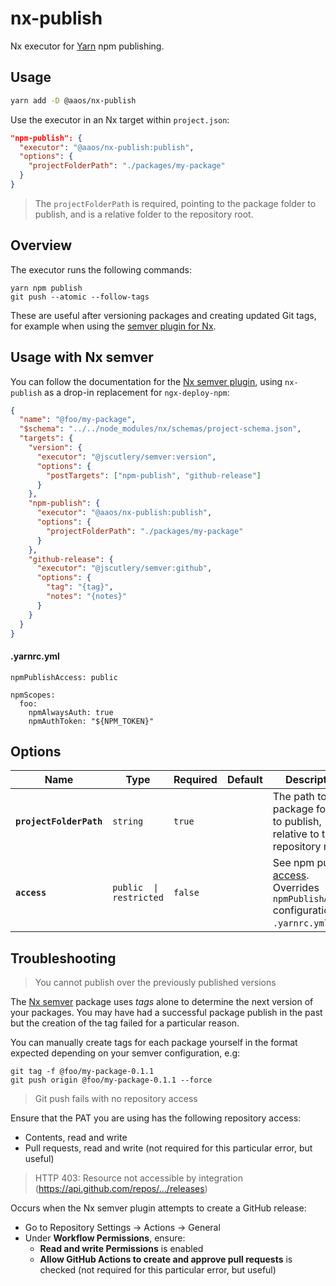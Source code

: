 # nx-publish

Nx executor for [Yarn](https://yarnpkg.com/) npm publishing.

## Usage

```bash
yarn add -D @aaos/nx-publish
```

Use the executor in an Nx target within `project.json`:

```json
"npm-publish": {
  "executor": "@aaos/nx-publish:publish",
  "options": {
    "projectFolderPath": "./packages/my-package"
  }
}
```

> The `projectFolderPath` is required, pointing to the package folder to publish, and is a relative folder to the repository root.

## Overview

The executor runs the following commands:

```
yarn npm publish
git push --atomic --follow-tags
```

These are useful after versioning packages and creating updated Git tags, for example when using the [semver plugin for Nx](https://github.com/jscutlery/semver).

## Usage with Nx semver

You can follow the documentation for the [Nx semver plugin](https://github.com/jscutlery/semver), using `nx-publish` as a drop-in replacement for `ngx-deploy-npm`:

```json
{
  "name": "@foo/my-package",
  "$schema": "../../node_modules/nx/schemas/project-schema.json",
  "targets": {
    "version": {
      "executor": "@jscutlery/semver:version",
      "options": {
        "postTargets": ["npm-publish", "github-release"]
      }
    },
    "npm-publish": {
      "executor": "@aaos/nx-publish:publish",
      "options": {
        "projectFolderPath": "./packages/my-package"
      }
    },
    "github-release": {
      "executor": "@jscutlery/semver:github",
      "options": {
        "tag": "{tag}",
        "notes": "{notes}"
      }
    }
  }
}
```

#### .yarnrc.yml

```
npmPublishAccess: public

npmScopes:
  foo:
    npmAlwaysAuth: true
    npmAuthToken: "${NPM_TOKEN}"
```

## Options

| Name                    | Type                    | Required | Default | Description                                                                                                                                |
| ----------------------- | ----------------------- | -------- | ------- | ------------------------------------------------------------------------------------------------------------------------------------------ |
| **`projectFolderPath`** | `string`                | `true`   |         | The path to the package folder to publish, relative to the repository root.                                                                |
| **`access`**            | `public  \| restricted` | `false`  |         | See npm publish [access](https://docs.npmjs.com/cli/v7/commands/npm-publish). Overrides `npmPublishAccess` configuration in `.yarnrc.yml`. |

## Troubleshooting

> You cannot publish over the previously published versions

The [Nx semver](https://github.com/jscutlery/semver/tree/main) package uses _tags_ alone to determine the next version of your packages. You may have had a successful package publish in the past but the creation of the tag failed for a particular reason.

You can manually create tags for each package yourself in the format expected depending on your semver configuration, e.g:

```
git tag -f @foo/my-package-0.1.1
git push origin @foo/my-package-0.1.1 --force
```

> Git push fails with no repository access

Ensure that the PAT you are using has the following repository access:

- Contents, read and write
- Pull requests, read and write (not required for this particular error, but useful)

> HTTP 403: Resource not accessible by integration (https://api.github.com/repos/.../releases)

Occurs when the Nx semver plugin attempts to create a GitHub release:

- Go to Repository Settings -> Actions -> General
- Under **Workflow Permissions**, ensure:
  - **Read and write Permissions** is enabled
  - **Allow GitHub Actions to create and approve pull requests** is checked (not required for this particular error, but useful)

